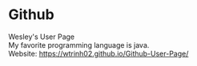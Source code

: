 # Github
Wesley's User Page\
My favorite programming language is java.  
Website: https://wtrinh02.github.io/Github-User-Page/

